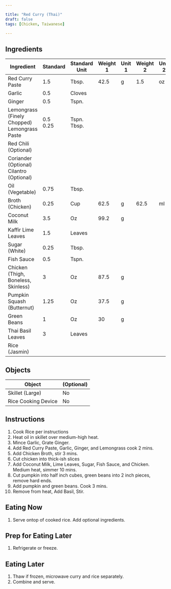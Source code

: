 ```yaml
---

title: "Red Curry (Thai)"
draft: false
tags: [Chicken, Taiwanese]

---
```

## Ingredients

| Ingredient                                        | Standard  | Standard Unit    | Weight 1 | Unit 1 | Weight 2 | Unit 2 |
| ------------------------------------------------- | --------- | ---------------- | -------- | ------ | -------- | ------ |
| Red Curry Paste                                   | 1.5       | Tbsp.            | 42.5     | g      | 1.5      | oz     |
| Garlic                                            | 0.5       | Cloves           |          |        |          |        |
| Ginger                                            | 0.5       | Tspn.            |          |        |          |        |
| Lemongrass (Finely Chopped)<br />Lemongrass Paste | 0.5 <br />0.25 | Tspn.<br />Tbsp. |          |        |          |        |
| Red Chili (Optional)                              |           |                  |          |        |          |        |
| Coriander (Optional)<br />Cilantro (Optional)     |           |                  |          |        |          |        |
| Oil (Vegetable)                                   | 0.75      | Tbsp.            |          |        |          |        |
| Broth (Chicken)                                   | 0.25      | Cup              | 62.5     | g      | 62.5     | ml     |
| Coconut Milk                                      | 3.5       | Oz               | 99.2     | g      |          |        |
| Kaffir Lime Leaves                                | 1.5       | Leaves           |          |        |          |        |
| Sugar (White)                                     | 0.25      | Tbsp.            |          |        |          |        |
| Fish Sauce                                        | 0.5       | Tspn.            |          |        |          |        |
| Chicken (Thigh, Boneless, Skinless)               | 3         | Oz               | 87.5     | g      |          |        |
| Pumpkin<br />Squash (Butternut)                   | 1.25      | Oz               | 37.5     | g      |          |        |
| Green Beans                                       | 1         | Oz               | 30       | g      |          |        |
| Thai Basil Leaves                                 | 3         | Leaves           |          |        |          |        |
| Rice (Jasmin)                                     |           |                  |          |        |          |        |

## Objects

| Object              | (Optional) |
| ------------------- | ---------- |
| Skillet (Large)     | No         |
| Rice Cooking Device | No         |

## Instructions

1. Cook Rice per instructions
2. Heat oil in skillet over medium-high heat.
3. Mince Garlic, Grate Ginger.
4. Add Red Curry Paste, Garlic, Ginger, and Lemongrass cook 2 mins.
5. Add Chicken Broth, stir 3 mins.
6. Cut chicken into thick-ish slices
7. Add Coconut Milk, Lime Leaves, Sugar, Fish Sauce, and Chicken. Medium heat, simmer 10 mins.
8. Cut pumpkin into half inch cubes, green beans into 2 inch pieces, remove hard ends.
9. Add pumpkin and green beans. Cook 3 mins.
10. Remove from heat, Add Basil, Stir.

## Eating Now

1. Serve ontop of cooked rice. Add optional ingredients.

## Prep for Eating Later

1. Refrigerate or freeze.

## Eating Later

1. Thaw if frozen, microwave curry and rice separately.
2. Combine and serve.
